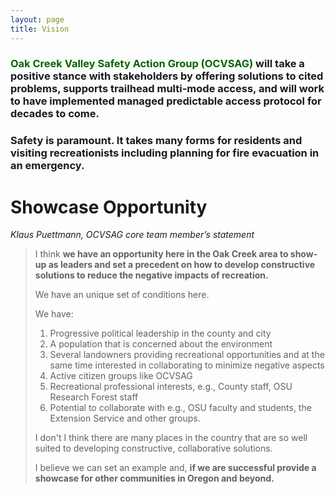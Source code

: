 ```yaml
---
layout: page
title: Vision
---
```


### <span style="color:#006600">Oak Creek Valley Safety Action Group (OCVSAG)</span> will take a positive stance with stakeholders by offering solutions to cited problems, supports trailhead multi-mode access, and will work to have implemented managed predictable access protocol for decades to come.
### Safety is paramount. It takes many forms for residents and visiting recreationists including planning for fire evacuation in an emergency.

# Showcase Opportunity
*Klaus Puettmann, OCVSAG core team member’s statement*

>I think **we have an opportunity here in the Oak Creek area to show-up as leaders and set a precedent on how to develop constructive solutions to reduce the negative impacts of recreation.**
>
>We have an unique set of conditions here.
>
>We have:
>1. Progressive political leadership in the county and city
>2. A population that is concerned about the environment
>3. Several landowners providing recreational opportunities and at the same time interested in collaborating to minimize negative aspects
>4. Active citizen groups like OCVSAG
>5. Recreational professional interests, e.g., County staff, OSU Research Forest staff
>6. Potential to collaborate with e.g., OSU faculty and students, the Extension Service and other groups.
>
>I don't I think there are many places in the country that are so well suited to developing constructive, collaborative solutions.
>
>I believe we can set an example and, **if we are successful provide a showcase for other communities in Oregon and beyond.**